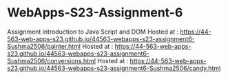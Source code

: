 
# WebApps-S23-Assignment-6
Assignment introduction to Java Script and DOM
Hosted at : https://44-563-web-apps-s23.github.io/44563-webapps-s23-assignment6-Sushma2506/painter.html
Hosted at : https://44-563-web-apps-s23.github.io/44563-webapps-s23-assignment6-Sushma2506/conversions.html
Hosted at : https://44-563-web-apps-s23.github.io/44563-webapps-s23-assignment6-Sushma2506/candy.html